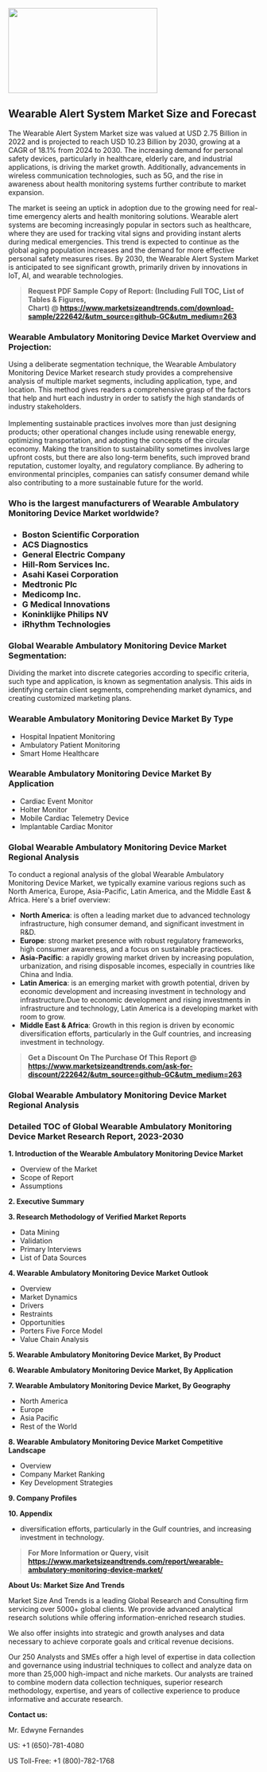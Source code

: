 <p><img class="alignnone size-medium wp-image-20088" src="https://ffe5etoiles.com/wp-content/uploads/2024/12/MST1-300x171.png" alt="" width="300" height="171" /></p><h2>Wearable Alert System Market Size and Forecast</h2><p>The Wearable Alert System Market size was valued at USD 2.75 Billion in 2022 and is projected to reach USD 10.23 Billion by 2030, growing at a CAGR of 18.1% from 2024 to 2030. The increasing demand for personal safety devices, particularly in healthcare, elderly care, and industrial applications, is driving the market growth. Additionally, advancements in wireless communication technologies, such as 5G, and the rise in awareness about health monitoring systems further contribute to market expansion.</p><p>The market is seeing an uptick in adoption due to the growing need for real-time emergency alerts and health monitoring solutions. Wearable alert systems are becoming increasingly popular in sectors such as healthcare, where they are used for tracking vital signs and providing instant alerts during medical emergencies. This trend is expected to continue as the global aging population increases and the demand for more effective personal safety measures rises. By 2030, the Wearable Alert System Market is anticipated to see significant growth, primarily driven by innovations in IoT, AI, and wearable technologies.</p></p><blockquote id="" class=""><strong>Request PDF Sample Copy of Report: (Including Full TOC, List of Tables &amp; Figures, Chart)&nbsp;@&nbsp;<strong><a href="https://www.marketsizeandtrends.com/download-sample/222642/&utm_source=github-GC&utm_medium=263" target="_blank">https://www.marketsizeandtrends.com/download-sample/222642/&utm_source=github-GC&utm_medium=263</a></strong></strong></blockquote><h3 id="" class="">Wearable Ambulatory Monitoring Device Market&nbsp;Overview and Projection:</h3><p id="" class="">Using a deliberate segmentation technique, the Wearable Ambulatory Monitoring Device Market research study provides a comprehensive analysis of multiple market segments, including application, type, and location. This method gives readers a comprehensive grasp of the factors that help and hurt each industry in order to satisfy the high standards of industry stakeholders. <br /> <br />Implementing sustainable practices involves more than just designing products; other operational changes include using renewable energy, optimizing transportation, and adopting the concepts of the circular economy. Making the transition to sustainability sometimes involves large upfront costs, but there are also long-term benefits, such improved brand reputation, customer loyalty, and regulatory compliance. By adhering to environmental principles, companies can satisfy consumer demand while also contributing to a more sustainable future for the world.</p><h3 id="" class="">Who is the largest manufacturers of&nbsp;Wearable Ambulatory Monitoring Device Market worldwide?</h3><h3 class=""><p><ul><li>Boston Scientific Corporation </li><li> ACS Diagnostics </li><li> General Electric Company </li><li> Hill-Rom Services Inc. </li><li> Asahi Kasei Corporation </li><li> Medtronic Plc </li><li> Medicomp Inc. </li><li> G Medical Innovations </li><li> Koninklijke Philips NV </li><li> iRhythm Technologies</li></ul></p></h3><h3 id="" class="">Global&nbsp;Wearable Ambulatory Monitoring Device Market Segmentation:</h3><p id="" class="">Dividing the market into discrete categories according to specific criteria, such type and application, is known as segmentation analysis. This aids in identifying certain client segments, comprehending market dynamics, and creating customized marketing plans.</p><h3 id="" class="">Wearable Ambulatory Monitoring Device Market&nbsp;By Type</h3><p><p><ul><li>Hospital Inpatient Monitoring</li><li> Ambulatory Patient Monitoring</li><li> Smart Home Healthcare</p></li></ul></p></p><h3 id="" class="">Wearable Ambulatory Monitoring Device Market&nbsp;By Application</h3><p class=""><p><ul><li>Cardiac Event Monitor</li><li> Holter Monitor</li><li> Mobile Cardiac Telemetry Device</li><li> Implantable Cardiac Monitor</li></ul></p></p><h3 id="" class="">Global Wearable Ambulatory Monitoring Device Market Regional Analysis</h3><p id="" class="">To conduct a regional analysis of the global Wearable Ambulatory Monitoring Device Market, we typically examine various regions such as North America, Europe, Asia-Pacific, Latin America, and the Middle East &amp; Africa. Here's a brief overview:</p><ul><li><strong>North America</strong>: is often a leading market due to advanced technology infrastructure, high consumer demand, and significant investment in R&amp;D.</li><li><strong>Europe</strong>: strong market presence with robust regulatory frameworks, high consumer awareness, and a focus on sustainable practices.</li><li><strong>Asia-Pacific</strong>: a rapidly growing market driven by increasing population, urbanization, and rising disposable incomes, especially in countries like China and India.</li><li><strong>Latin America</strong>: is an emerging market with growth potential, driven by economic development and increasing investment in technology and infrastructure.Due to economic development and rising investments in infrastructure and technology, Latin America is a developing market with room to grow.</li><li><strong>Middle East &amp; Africa</strong>: Growth in this region is driven by economic diversification efforts, particularly in the Gulf countries, and increasing investment in technology.</li></ul><blockquote id="" class=""><strong>Get a Discount On The Purchase Of This Report @ <strong><a href="https://www.marketsizeandtrends.com/ask-for-discount/222642/&utm_source=github-GC&utm_medium=263" target="_blank">https://www.marketsizeandtrends.com/ask-for-discount/222642/&utm_source=github-GC&utm_medium=263</a></strong></strong></blockquote><h3 id="" class="">Global Wearable Ambulatory Monitoring Device Market Regional Analysis</h3><h3 id="" class="">Detailed TOC of Global Wearable Ambulatory Monitoring Device Market Research Report, 2023-2030</h3><p id="" class=""><strong>1. Introduction of the Wearable Ambulatory Monitoring Device Market</strong></p><ul><li>Overview of the Market</li><li>Scope of Report</li><li>Assumptions</li></ul><p id="" class=""><strong>2. Executive Summary</strong></p><p id="" class=""><strong>3. Research Methodology of Verified Market Reports</strong></p><ul><li>Data Mining</li><li>Validation</li><li>Primary Interviews</li><li>List of Data Sources</li></ul><p id="" class=""><strong>4. Wearable Ambulatory Monitoring Device Market Outlook</strong></p><ul><li>Overview</li><li>Market Dynamics</li><li>Drivers</li><li>Restraints</li><li>Opportunities</li><li>Porters Five Force Model</li><li>Value Chain Analysis</li></ul><p id="" class=""><strong>5. Wearable Ambulatory Monitoring Device Market, By Product</strong></p><p id="" class=""><strong>6. Wearable Ambulatory Monitoring Device Market, By Application</strong></p><p id="" class=""><strong>7. Wearable Ambulatory Monitoring Device Market, By Geography</strong></p><ul><li>North America</li><li>Europe</li><li>Asia Pacific</li><li>Rest of the World</li></ul><p id="" class=""><strong>8. Wearable Ambulatory Monitoring Device Market Competitive Landscape</strong></p><ul><li>Overview</li><li>Company Market Ranking</li><li>Key Development Strategies</li></ul><p id="" class=""><strong>9. Company Profiles</strong></p><p id="" class=""><strong>10. Appendix</strong></p><ul><li>diversification efforts, particularly in the Gulf countries, and increasing investment in technology.</li></ul><blockquote id="" class=""><strong>For More Information or Query, visit <strong><strong><a href="https://www.marketsizeandtrends.com/report/wearable-ambulatory-monitoring-device-market/" target="_blank">https://www.marketsizeandtrends.com/report/wearable-ambulatory-monitoring-device-market/</a></strong></strong></strong></blockquote><p id="" class=""><strong>About Us: Market Size And Trends</strong></p><p id="" class="">Market Size And Trends is a leading Global Research and Consulting firm servicing over 5000+ global clients. We provide advanced analytical research solutions while offering information-enriched research studies.</p><p id="" class="">We also offer insights into strategic and growth analyses and data necessary to achieve corporate goals and critical revenue decisions.</p><p id="" class="">Our 250 Analysts and SMEs offer a high level of expertise in data collection and governance using industrial techniques to collect and analyze data on more than 25,000 high-impact and niche markets. Our analysts are trained to combine modern data collection techniques, superior research methodology, expertise, and years of collective experience to produce informative and accurate research.</p><p id="" class=""><strong>Contact us:</strong></p><p id="" class="">Mr. Edwyne Fernandes</p><p id="" class="">US: +1 (650)-781-4080</p><p id="" class="">US Toll-Free: +1 (800)-782-1768</p>
